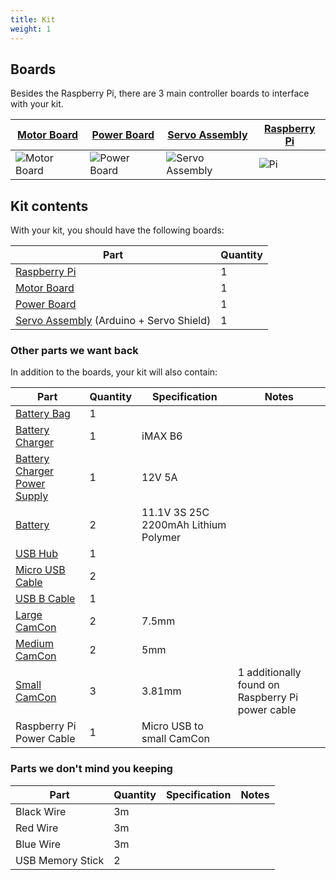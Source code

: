 ```yaml
---
title: Kit
weight: 1
---
```


## Boards

Besides the Raspberry Pi, there are 3 main controller boards to interface with your kit.

| [Motor Board](motor-board) | [Power Board](power-board) | [Servo Assembly](servo-assembly) | [Raspberry Pi](pi) |
|---|---|---|---|
| ![Motor Board](/img/kit/mcv4b.png?width=20pc) | ![Power Board](/img/kit/pbv4.png?width=20pc) | ![Servo Assembly](/img/kit/servo-assembly.png?width=20pc) | ![Pi](/img/kit/pi.jpg?width=20pc) |

## Kit contents

With your kit, you should have the following boards:

| Part                                                      | Quantity |
|-----------------------------------------------------------|----------|
| [Raspberry Pi](pi)                                        | 1        |
| [Motor Board](motor-board)                                | 1        |
| [Power Board](power-board)                                | 1        |
| [Servo Assembly](servo-assembly) (Arduino + Servo Shield) | 1        |

### Other parts we want back

In addition to the boards, your kit will also contain:

| Part                                        | Quantity | Specification                        | Notes                                            |
|---------------------------------------------|----------|--------------------------------------|--------------------------------------------------|
| [Battery Bag][battery-bag]                  | 1        |                                      |                                                  |
| [Battery Charger][battery-charger]          | 1        | iMAX B6                              |                                                  |
| [Battery Charger Power Supply][charger-psu] | 1        | 12V 5A                               |                                                  |
| [Battery][battery]                          | 2        | 11.1V 3S 25C 2200mAh Lithium Polymer |                                                  |
| [USB Hub][usb-hub]                          | 1        |                                      |                                                  |
| [Micro USB Cable][micro-usb-cable]          | 2        |                                      |                                                  |
| [USB B Cable][usb-b-cable]                  | 1        |                                      |                                                  |
| [Large CamCon][lg-camcon]                   | 2        | 7.5mm                                |                                                  |
| [Medium CamCon][md-camcon]                  | 2        | 5mm                                  |                                                  |
| [Small CamCon][sm-camcon]                   | 3        | 3.81mm                               | 1 additionally found on Raspberry Pi power cable |
| Raspberry Pi Power Cable                    | 1        | Micro USB to small CamCon            |                                                  |

[battery-bag]: https://hobbyking.com/en_us/lithium-polymer-charge-pack-25x33cm-jumbo-sack.html
[battery-charger]:https://hobbyking.com/en_us/imax-b6-50w-5a-charger-discharger-1-6-cells-genuine.html
[charger-psu]:https://www.amazon.co.uk/-/dp/B01N1ULL37
[battery]: https://hobbyking.com/en_us/turnigy-2200mah-3s-25c-lipo-pack.html
[usb-hub]:https://www.amazon.co.uk/-/dp/B01DYD3Q28/
[micro-usb-cable]:https://www.amazon.co.uk/-/dp/B01EK87T9M/
[usb-b-cable]:https://www.amazon.co.uk/-/dp/B00NH11KIK
[lg-camcon]:http://uk.farnell.com/-/-/-/dp/3882275
[md-camcon]:http://uk.farnell.com/-/-/-/dp/3881854
[sm-camcon]: http://uk.farnell.com/-/-/-/dp/1717047

### Parts we don't mind you keeping

| Part                         | Quantity | Specification                 | Notes                                            |
|------------------------------|----------|-------------------------------|--------------------------------------------------|
| Black Wire                   | 3m       |                               |                                                  |
| Red Wire                     | 3m       |                               |                                                  |
| Blue Wire                    | 3m       |                               |                                                  |
| USB Memory Stick             | 2        |                               |                                                  |
